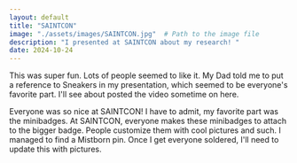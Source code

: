 ```yaml
---
layout: default
title: "SAINTCON"
image: "./assets/images/SAINTCON.jpg"  # Path to the image file
description: "I presented at SAINTCON about my research! "
date: 2024-10-24
---
```


This was super fun. Lots of people seemed to like it. My Dad told me to put a reference to Sneakers in my presentation, which seemed to be everyone's favorite part. I'll see about posted the video sometime on here.

Everyone was so nice at SAINTCON! I have to admit, my favorite part was the minibadges. At SAINTCON, everyone makes these minibadges to attach to the bigger badge. People customize them with cool pictures and such. I managed to find a Mistborn pin. Once I get everyone soldered, I'll need to update this with pictures.
